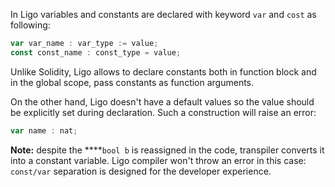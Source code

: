 In Ligo variables and constants are declared with keyword `var` and `cost`  as following:
```jsx
var var_name : var_type := value;
const const_name : const_type = value;
```

Unlike Solidity, Ligo allows to declare constants both in function block and in the global scope, pass constants as function arguments. 

On the other hand, Ligo doesn't have a default values so the value should be explicitly set during declaration. Such a construction will raise an error:

```jsx
var name : nat;
```
    
**Note:** despite the ****`bool b` is reassigned in the code, transpiler converts it into a constant variable. Ligo compiler won't throw an error in this case: `const/var` separation is designed for the developer experience.